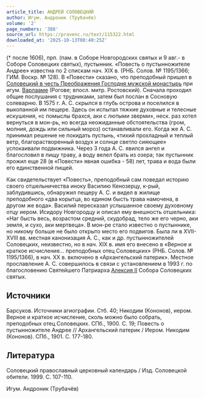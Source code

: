 ```yaml
---
article_title: АНДРЕЙ СОЛОВЕЦКИЙ
author: Игум. Андроник (Трубачёв)
volume: '2'
page_numbers: '388'
source_url: https://pravenc.ru/text/115322.html
downloaded_at: '2025-10-13T08:40:25Z'
---
```


(† после 1606), прп. (пам. в Соборе Новгородских святых и 9 авг.- в Соборе Соловецких святых), пустынник. «Повесть о пустынножителе Андрее» известна по 2 спискам нач. XIX в. (РНБ. Солов. № 1195/1366; ГИМ. Воскр. № 128). В «Повести» сказано, что преподобный пришел в [Соловецкий в честь Преображения Господня мужской монастырь](<https://pravenc.ru/text/Соловецкий в честь Преображения Господня мужской монастырь.html>) при игум. [Варлааме](https://pravenc.ru/text/Варлаам.html) (Рогове; впосл. митр. Ростовский). Сначала проходил общие послушания с трудниками, затем был послан в Сосновую солеварню. В 1575 г. А. С. скрылся в глубь острова и поселился в выкопанной им пещере. Здесь он испытал тяжкие духовные и телесные искушения, «с помыслы брахся, аки с лютыми зверми», неск. раз хотел вернуться в мон-рь, но всегда неожиданные обстоятельства (гром, молния, дождь или сильный мороз) останавливали его. Когда же А. С. принимал решение не покидать пустынь, «тихий прохладный и теплый ветр, благорастворенный воздух и солнце светло сияющее» успокаивали подвижника. Через 3 года А. С. явился ангел и благословил в пищу траву, а воду велел брать из озера; так пустынник прожил еще 28 (в «Повести» явная ошибка - 58) лет, трава и вода были его единственной пищей.

Как свидетельствует «Повесть», преподобный сам поведал историю своего отшельничества иноку Василию Кенозерцу, к-рый, заблудившись, обнаружил пещеру А. С. и видел в жилище преподобного «два корытца, во едином бысть трава намочена, в другом же вода». Василий пересказал услышанное своему духовному отцу иером. Исидору Новгородцу и описал ему внешность отшельника: «Наг бысть весь, возрастом средний, скудобрад, тело же его черно, аки земля, и сухо, аки мертвеца». В мон-ре стало известно о пустыннике, но никому больше не было открыто место его подвигов. Была ли в XVII-XVIII вв. местная канонизация А. С., как и др. пустынножителей Соловецких, неизвестно, но в нач. XIX в. имя его внесено в «Верное и краткое исчисление... преподобных отец Соловецких» (РНБ. Солов. № 1195/1366), в нач. ХХ в. включено в «Архангельский патерик». Местное прославление А. С. совершилось в связи с установлением в 1993 г. по благословению Святейшего Патриарха [Алексия II](<https://pravenc.ru/text/АЛЕКСИЙ II.html>) Собора Соловецких святых.

## Источники

Барсуков. Источники агиографии. Стб. 40; Никодим (Кононов), иером. Верное и краткое исчисление, сколь можно было собрать, преподобных отец Соловецких. СПб., 1900. С. 19; Повесть о пустынножителе Андрее // Архангельский патерик / Иером. Никодим (Кононов). СПб., 1901. С. 177-180.

## Литература

Соловецкий православный церковный календарь / Изд. Соловецкой обители. 1999. С. 107-110.

Игум. Андроник (Трубачёв)
